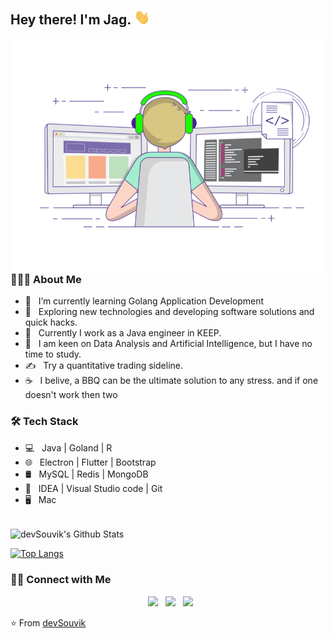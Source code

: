 <h2> Hey there! I'm Jag. <img src="https://github.com/isyj/isyj/blob/main/Hi.gif" width="25"></h2>
<img align="right" alt="GIF" src="https://raw.githubusercontent.com/devSouvik/devSouvik/master/gif3.gif" width="500"/>

<h3> 👨🏻‍💻 About Me </h3>

- 🔭 &nbsp; I’m currently learning Golang Application Development
- 🤔 &nbsp; Exploring new technologies and developing software solutions and quick hacks.
- 💼 &nbsp; Currently I work as a Java engineer in KEEP.
- 🌱 &nbsp; I am keen on Data Analysis and Artificial Intelligence, but I have no time to study.
- ✍️ &nbsp; Try a quantitative trading sideline.
- ☕ &nbsp; I belive, a BBQ can be the ultimate solution to any stress. and if one doesn't work then two

<h3>🛠 Tech Stack</h3>

- 💻 &nbsp; Java | Goland | R  
- 🌐 &nbsp; Electron | Flutter | Bootstrap 
- 🛢 &nbsp; MySQL | Redis | MongoDB
- 🔧 &nbsp; IDEA | Visual Studio code | Git
- 🖥 &nbsp; Mac

<br>

<img align="center" src="https://github-readme-stats.vercel.app/api?username=devSouvik&include_all_commits=true&count_private=true&show_icons=true&line_height=20&title_color=7A7ADB&icon_color=2234AE&text_color=D3D3D3&bg_color=0,000000,130F40" alt="devSouvik's Github Stats">

</br>

[![Top Langs](https://github-readme-stats.vercel.app/api/top-langs/?username=devSouvik&layout=compact&text_color=daf7dc&bg_color=151515)](https://github.com/devSouvik/github-readme-stats)


<h3> 🤝🏻 Connect with Me </h3>

<p align="center">
&nbsp; <a href="https://twitter.com/jagyao" target="_blank" rel="noopener noreferrer"><img src="https://img.icons8.com/plasticine/100/000000/twitter.png" width="50" /></a>  
&nbsp; <a href="https://www.linkedin.com/in/jag-yao-6661b9150/" target="_blank" rel="noopener noreferrer"><img src="https://img.icons8.com/plasticine/100/000000/linkedin.png" width="50" /></a>
&nbsp; <a href="mailto:isyaojia@gmail.com" target="_blank" rel="noopener noreferrer"><img src="https://img.icons8.com/plasticine/100/000000/gmail.png"  width="50" /></a>
</p>

⭐️ From [devSouvik](https://github.com/isyj)
